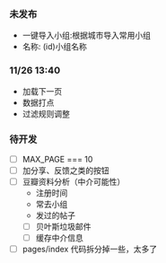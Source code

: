 ### 未发布
* 一键导入小组:根据城市导入常用小组
* 名称: (id)小组名称


### 11/26 13:40
* 加载下一页
* 数据打点
* 过滤规则调整


### 待开发
* [ ] MAX_PAGE === 10
* [ ] 加分享、反馈之类的按钮
* [ ] 豆瓣资料分析（中介可能性）
    * 注册时间
    * 常去小组
    * 发过的帖子
  * [ ] 贝叶斯垃圾邮件
  * [ ] 缓存中介信息
* [ ] pages/index 代码拆分掉一些，太多了
